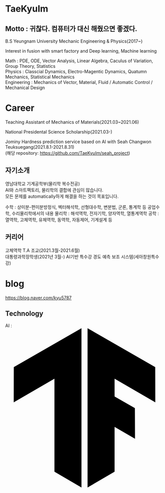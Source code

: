 # TaeKyuIm

## Motto : 귀찮다. 컴퓨터가 대신 해줬으면 좋겠다.  
 
 B.S Yeungnam University Mechanic Engineering & Physics(2017~)
 
 Interest in fusion with smart factory and Deep learning, Machine learning
 
 Math : PDE, ODE, Vector Analysis, Linear Algebra, Caculus of Variation, Group Theory, Statistics  
 Physics : Classcial Dynamics, Electro-Magentic Dynamics, Quatumn Mechanics, Statistical Mechanics  
 Engineering : Mechanics of Vector, Material, Fluid / Automatic Control / Mechanical Design
 
 # Career
 Teaching Assistant of Mechanics of Materials(2021.03~2021.06)
 
 National Presidental Science Scholarship(2021.03-)
 
 Jominy Hardness prediction service based on AI with Seah Changwon Teuksuegang(2021.8.1-2021.8.31)  
 (해당 repository: https://github.com/TaeKyuIm/seah_project)  
 
 ## 자기소개
 영남대학교 기계공학부(물리학 복수전공)  
 AI와 스마트팩토리, 물리학의 결합에 관심이 많습니다.  
 모든 문제를 automatically하게 해결을 하는 것이 목표입니다.  
 
 수학 : 상미분-편미분방정식, 벡터해석학, 선형대수학, 변분법, 군론, 통계학 등 공업수학, 수리물리학에서의 내용
 물리학 : 해석역학, 전자기학, 양자역학, 열통계역학
 공학 : 열역학, 고체역학, 유체역학, 동역학, 자동제어, 기계설계 등
 
 ## 커리어  
 고체역학 T.A 조교(2021.3월-2021.6월)  
 대통령과학장학생(2021년 3월-)
 AI기반 특수강 경도 예측 보조 시스템(세아창원특수강)
 # blog
 
 https://blog.naver.com/kyu5787
 
 ## Technology
 
 AI : <svg role="img" viewBox="0 0 24 24" xmlns="http://www.w3.org/2000/svg"><title>TensorFlow</title><path d="M1.292 5.856L11.54 0v24l-4.095-2.378V7.603l-6.168 3.564.015-5.31zm21.43 5.311l-.014-5.31L12.46 0v24l4.095-2.378V14.87l3.092 1.788-.018-4.618-3.074-1.756V7.603l6.168 3.564z"/></svg>
